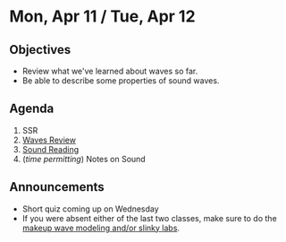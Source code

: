 Mon, Apr 11 / Tue, Apr 12
=================== 
   
    
Objectives    
------------    
  
- Review what we've learned about waves so far.
- Be able to describe some properties of sound waves.
  
Agenda      
---------      
1. SSR
2. [Waves Review][r]
3. [Sound Reading][sound]
4. (*time permitting*) Notes on Sound

  
Announcements   
-------------    
- Short quiz coming up on Wednesday
- If you were absent either of the last two classes, make sure to do the [makeup wave modeling and/or slinky labs](https://avon.schoology.com/course/5138386979/materials?f=587757441).

[r]: https://avon.schoology.com/course/5138386979/materials/gp/5880097732
[sound]: https://avon.schoology.com/course/5138386979/materials/gp/5880076296


<!--stackedit_data:
eyJoaXN0b3J5IjpbNDI4NzMzMTU5LDE3NDgwMDM0MzcsLTE4OT
UyNDMxNDIsMTI5MTkxNTA0MiwxODgxNTMyNTQ0LDg3OTgwNjQz
NywtODU0MTc5MDA0LDE0NDY2NjY5NTgsLTMzOTU1NjI0MCwtNz
c0ODcxODE2LC05NzgxNDczNDMsLTIxNDA3MjM3MSwtNTU3MjEz
NjY3LDM3OTYxMjk3OCwyMDEzMDIxMzg3LDY5MDcxODEwLDE4Nz
g2Nzk2MTYsMTQyNjUwNzY5OSwtMjEyMzc5ODU1MywyNTQwMTYy
NV19
-->